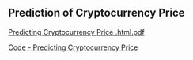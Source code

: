 ## Prediction of Cryptocurrency Price

[Predicting Cryptocurrency Price .html.pdf](https://github.com/shefers/shefers.github.io/files/6987495/Predicting.Cryptocurrency.Price.html.pdf)

[Code - Predicting Cryptocurrency Price](https://github.com/shefers/shefers.github.io/blob/master/Predicting%20Cryptocurrency%20Price%20.ipynb) 

